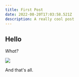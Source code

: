 ```yaml
---
title: First Post
date: 2022-08-20T17:03:58.521Z
description: A really cool post
---
```

##  Hello

*What?*

![](/img/pexels-marco-allasio-6806243.jpg)

And that's all.